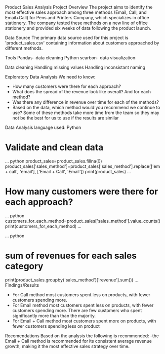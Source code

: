 Product Sales Analysis
Project Overview
The project aims to identify the most effective sales approach among three methods (Email, Call, and Email+Call) for Pens and Printers Company, which specializes in office stationery. The company tested these methods on a new line of office stationery and provided six weeks of data 
following the product launch.

Data Source
The primary data source used for this project is 'product_sales.csv' containing information about customers approached by different methods.

Tools
Pandas- data cleaning
Python searbon- data visualization

Data cleaning
Handling missing values
Handling inconsistant naming

Exploratory Data Analysis
We need to know:
- How many customers were there for each approach?
- What does the spread of the revenue look like overall? And for each method?
- Was there any difference in revenue over time for each of the methods?
- Based on the data, which method would you recommend we continue to use? Some
of these methods take more time from the team so they may not be the best for us
to use if the results are similar

Data Analysis
language used: Python

# Validate and clean data
...
   python
product_sales=product_sales.fillna(0)
product_sales['sales_method']=product_sales['sales_method'].replace(['em + call', 'email'], ['Email + Call', 'Email'])
print(product_sales)
...

# How many customers were there for each approach?
...
  python
customers_for_each_method=product_sales['sales_method'].value_counts()
print(customers_for_each_method)
...

...
  python
# sum of revenues for each sales category
print(product_sales.groupby('sales_method')['revenue'].sum())
...
Findings/Results
- For Call method most customers spent less on products, with fewer customers spending more.
- For Email method most customers spent less on products, with fewer customers spending more. There are few customers who spent significantly more than than the majority.
- For Email + Call method most customers spent more on products, with fewer customers spending less on product

Recomendations
Based on the analysis the following is recommended:
-the Email + Call method is recommended for its consistent average revenue growth, making it the most effective sales strategy over time.
